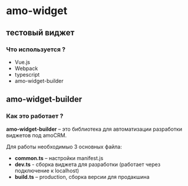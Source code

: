 # amo-widget

## тестовый виджет

### Что используется ?

- Vue.js
- Webpack
- typescript
- amo-widget-builder

## amo-widget-builder

### Как это работает ?

__amo-widget-builder__ – это библиотека для автоматизации разработки виджетов под amoCRM. 

Для работы необходимыо 3 основных файла:

- __common.ts__ – настройки manifest.js 
- __dev.ts__ - сборка виджета для разработки (работает через подключение к localhost)
- __build.ts__ – production, сборка версии для продакшина

